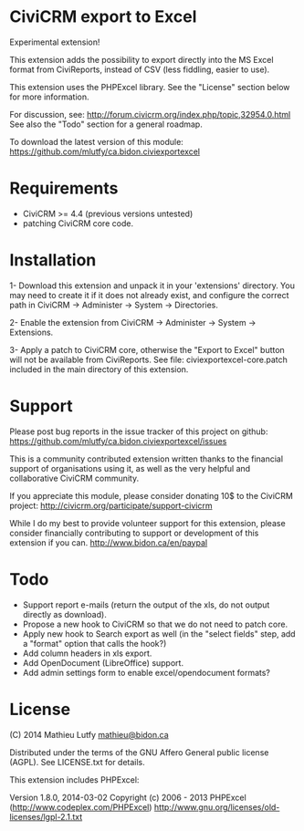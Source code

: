 CiviCRM export to Excel
=======================

Experimental extension!

This extension adds the possibility to export directly into the MS Excel
format from CiviReports, instead of CSV (less fiddling, easier to use).

This extension uses the PHPExcel library. See the "License" section below
for more information.

For discussion, see: http://forum.civicrm.org/index.php/topic,32954.0.html
See also the "Todo" section for a general roadmap.

To download the latest version of this module:
https://github.com/mlutfy/ca.bidon.civiexportexcel

Requirements
============

- CiviCRM >= 4.4 (previous versions untested)
- patching CiviCRM core code.

Installation
============

1- Download this extension and unpack it in your 'extensions' directory.
   You may need to create it if it does not already exist, and configure
   the correct path in CiviCRM -> Administer -> System -> Directories.

2- Enable the extension from CiviCRM -> Administer -> System -> Extensions.

3- Apply a patch to CiviCRM core, otherwise the "Export to Excel" button will
   not be available from CiviReports. See file: civiexportexcel-core.patch
   included in the main directory of this extension.

Support
=======

Please post bug reports in the issue tracker of this project on github:
https://github.com/mlutfy/ca.bidon.civiexportexcel/issues

This is a community contributed extension written thanks to the financial
support of organisations using it, as well as the very helpful and collaborative
CiviCRM community.

If you appreciate this module, please consider donating 10$ to the CiviCRM project:
http://civicrm.org/participate/support-civicrm

While I do my best to provide volunteer support for this extension, please
consider financially contributing to support or development of this extension
if you can.
http://www.bidon.ca/en/paypal

Todo
====

* Support report e-mails (return the output of the xls, do not output directly as download).
* Propose a new hook to CiviCRM so that we do not need to patch core.
* Apply new hook to Search export as well (in the "select fields" step, add a "format" option that calls the hook?)
* Add column headers in xls export.
* Add OpenDocument (LibreOffice) support.
* Add admin settings form to enable excel/opendocument formats?

License
=======

(C) 2014 Mathieu Lutfy <mathieu@bidon.ca>

Distributed under the terms of the GNU Affero General public license (AGPL).
See LICENSE.txt for details.

This extension includes PHPExcel:

Version 1.8.0, 2014-03-02
Copyright (c) 2006 - 2013 PHPExcel (http://www.codeplex.com/PHPExcel)
http://www.gnu.org/licenses/old-licenses/lgpl-2.1.txt

